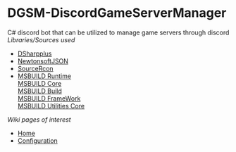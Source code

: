 # DGSM-DiscordGameServerManager
C# discord bot that can be utilized to manage game servers through discord<br />
<em>Libraries/Sources used</em>
<ul>
  <li>
	  <a href="https://github.com/DSharpPlus/DSharpPlus">DSharpplus</a>
  </li>
  <li>
	  <a href="https://www.newtonsoft.com/json">NewtonsoftJSON</a>
  </li>
  <li>
	  <a href="https://github.com/aiusepsi/SourceRcon">SourceRcon</a>
  </li>
  <li>
	  <a href="https://www.nuget.org/packages/Microsoft.Build.Runtime/">MSBUILD Runtime</a> <br />
	  <a href="https://www.nuget.org/packages/Microsoft.Build.Tasks.Core/">MSBUILD Core</a> <br /> <a href="https://www.nuget.org/packages/Microsoft.Build/">MSBUILD Build</a> <br /> <a href="https://www.nuget.org/packages/Microsoft.Build.Framework/">MSBUILD FrameWork</a> <br /> <a href="https://www.nuget.org/packages/Microsoft.Build.Utilities.Core/">MSBUILD Utilities Core</a>
  </li>
  </ul>
  <em>Wiki pages of interest</em>
  <ul>
	<li>
		<a href="https://github.com/Supershade2/DGSM-DiscordGameServerManager/wiki">Home</a>
	</li>
	<li>
	<a href="https://github.com/Supershade2/DGSM-DiscordGameServerManager/wiki/Configuration-overview:-Config.json">Configuration</a>
	</li>
</ul>
